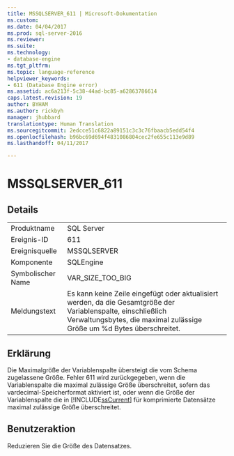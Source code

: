 ```yaml
---
title: MSSQLSERVER_611 | Microsoft-Dokumentation
ms.custom: 
ms.date: 04/04/2017
ms.prod: sql-server-2016
ms.reviewer: 
ms.suite: 
ms.technology:
- database-engine
ms.tgt_pltfrm: 
ms.topic: language-reference
helpviewer_keywords:
- 611 (Database Engine error)
ms.assetid: ac6a213f-5c38-44ad-bc85-a62863786614
caps.latest.revision: 19
author: BYHAM
ms.author: rickbyh
manager: jhubbard
translationtype: Human Translation
ms.sourcegitcommit: 2edcce51c6822a89151c3c3c76fbaacb5edd54f4
ms.openlocfilehash: b96bc69d694f4831086804cec2fe655c113e9d89
ms.lasthandoff: 04/11/2017

---
```

# <a name="mssqlserver611"></a>MSSQLSERVER_611
  
## <a name="details"></a>Details  
  
|||  
|-|-|  
|Produktname|SQL Server|  
|Ereignis-ID|611|  
|Ereignisquelle|MSSQLSERVER|  
|Komponente|SQLEngine|  
|Symbolischer Name|VAR_SIZE_TOO_BIG|  
|Meldungstext|Es kann keine Zeile eingefügt oder aktualisiert werden, da die Gesamtgröße der Variablenspalte, einschließlich Verwaltungsbytes, die maximal zulässige Größe um %d Bytes überschreitet.|  
  
## <a name="explanation"></a>Erklärung  
Die Maximalgröße der Variablenspalte übersteigt die vom Schema zugelassene Größe. Fehler 611 wird zurückgegeben, wenn die Variablenspalte die maximal zulässige Größe überschreitet, sofern das vardecimal-Speicherformat aktiviert ist, oder wenn die Größe der Variablenspalte die in [!INCLUDE[ssCurrent](../../includes/sscurrent-md.md)] für komprimierte Datensätze maximal zulässige Größe überschreitet.  
  
## <a name="user-action"></a>Benutzeraktion  
Reduzieren Sie die Größe des Datensatzes.  
  

